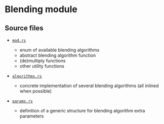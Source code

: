 # Blending module

## Source files

* [`mod.rs`](./mod.rs)
  * enum of available blending algorithms
  * abstract blending algorithm function
  * (de)multiply functions
  * other utility functions

* [`algorithms.rs`](./algorithms.rs)
  * concrete implementation of several blending algorithms (all inlined when possible)

* [`params.rs`](./params.rs)
  * definition of a generic structure for blending algorithm extra parameters
